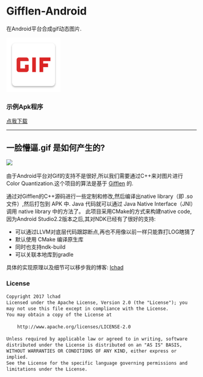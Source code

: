 # Gifflen-Android

在Android平台合成gif动态图片.

![](app/src/main/res/mipmap-xxhdpi/ic_launcher_square.png)

### 示例Apk程序
[点我下载](https://fir.im/18z5)

---

## 一脸懵逼.gif 是如何产生的?
![](/img/GIF.gif)


由于Android平台对Gif的支持不是很好,所以我们需要通过C++来对图片进行 Color Quantization.这个项目的算法是基于 [Gifflen](http://jiggawatt.org/badc0de/android/index.html#gifflen) 的.

通过对Gifflen的C++源码进行一些定制和修改,然后编译出native library（即 .so 文件）,然后打包到 APK 中. Java 代码就可以通过 Java Native Interface（JNI）调用 native library 中的方法了。
此项目采用CMake的方式来构建native code, 因为Android Studio2.2版本之后,其对NDK已经有了很好的支持:
- 可以通过LLVM对底层代码跟踪断点,再也不用像以前一样只能靠打LOG瞎猜了
- 默认使用 CMake 编译原生库
- 同时也支持ndk-build
- 可以关联本地库到gradle




具体的实现原理以及细节可以移步我的博客: [lchad](https://www.lchad.github.io)



### License

	Copyright 2017 lchad
	Licensed under the Apache License, Version 2.0 (the "License");	you may not use this file except in compliance with the License.
	You may obtain a copy of the License at
	
		http://www.apache.org/licenses/LICENSE-2.0
	
	Unless required by applicable law or agreed to in writing, software
	distributed under the License is distributed on an "AS IS" BASIS,
	WITHOUT WARRANTIES OR CONDITIONS OF ANY KIND, either express or implied.
	See the License for the specific language governing permissions and
	limitations under the License.
